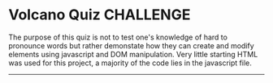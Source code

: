 Volcano Quiz CHALLENGE
=====
The purpose of this quiz is not to test one's knowledge of hard to pronounce words but rather demonstate how they can create and modify elements using javascript and DOM manipulation. Very little starting HTML was used for this project, a majority of the code lies in the javascript file.

----

